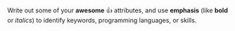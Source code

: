 Write out some of your **awesome** :+1: attributes, and use **emphasis** (like **bold** or *italics*) to identify keywords, programming languages, or skills. 
